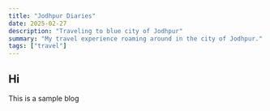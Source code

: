 ```yaml
---
title: "Jodhpur Diaries"
date: 2025-02-27
description: "Traveling to blue city of Jodhpur"
summary: "My travel experience roaming around in the city of Jodhpur."
tags: ["travel"]
---
```


## Hi

This is a sample blog
